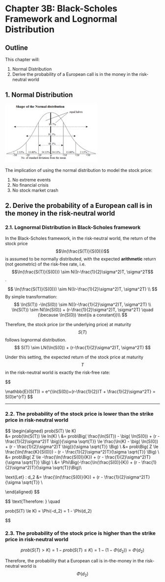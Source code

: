 # Chapter 3B: Black-Scholes Framework and Lognormal Distribution


## Outline
This chapter will:
1. Normal Distribution 
2. Derive the probability of a European call is in the money in the risk-neutral world


## 1. Normal Distribution

![Standard_Norm_Dist](img/std_norm_dist.png)

The implication of using the normal distribution to model the stock price:
1. No extreme events
2. No financial crisis
3. No stock market crash

## 2. Derive the probability of a European call is in the money in the risk-neutral world

### 2.1. Lognormal Distribution in Black-Scholes framework

In the Black-Scholes framework, in the risk-neutral world, the return of the stock price $$\ln(\frac{S(T)}{S(0)})$$ is assumed to be normally distributed, with the expected **arithmetic** return (not geometric) of the risk-free rate, i.e. $$\ln(\frac{S(T)}{S(0)}) \sim N((r-\frac{1}{2}\sigma^2)T, \sigma^2T$$. 

$$
\ln(\frac{S(T)}{S(0)}) \sim N((r-\frac{1}{2}\sigma^2)T, \sigma^2T) \\
$$
By simple transformation:
$$
\ln(S(T)) -\ln(S(0)) \sim N((r-\frac{1}{2}\sigma^2)T, \sigma^2T) \\
\ln(S(T)) \sim N(\ln(S(0)) + (r-\frac{1}{2}\sigma^2)T, \sigma^2T) \quad (\because \ln(S(0))  \text{is a constant})\\
$$

Therefore, the stock price (or the underlying price) at maturity $$S(T)$$ follows lognormal distribution.
$$
S(T) \sim LN(\ln(S(0)) + (r-\frac{1}{2}\sigma^2)T, \sigma^2T) 
$$

Under this setting, the expected return of the stock price at maturity $$T$$ in the risk-neutral world is exactly the risk-free rate:

$$

\mathbb{E}(S(T)) = e^{\ln(S(0))+(r-\frac{1}{2})T + \frac{1}{2}\sigma^2T} = S(0)e^{rT}
$$

---

### 2.2. The probability of the stock price is lower than the strike price in risk-neutral world

$$
\begin{aligned}
prob(S(T) \le K)    
&= prob(\ln(S(T)) \le ln(K)    \\
&= prob\Big( \frac{\ln(S(T)) - \big( \ln(S(0)) + (r - \frac{1}{2}\sigma^2)T \big)}{\sigma \sqrt{T}} \le \frac{\ln(K) - \big( \ln(S(0)) + (r - \frac{1}{2}\sigma^2)T \big)}{\sigma \sqrt{T}} \Big) \\
&= prob\Big( Z \le \frac{\ln(\frac{K}{S(0)}) - (r - \frac{1}{2}\sigma^2)T}{\sigma \sqrt{T}} \Big) \\
&= prob\Big( Z \le -\frac{\ln(\frac{S(0)}{K}) + (r - \frac{1}{2}\sigma^2)T}{\sigma \sqrt{T}} \Big) \\
&= \Phi\Big(-\frac{\ln(\frac{S(0)}{K}) + (r - \frac{1}{2}\sigma^2)T}{\sigma \sqrt{T}}\Big)\\

\text{Let} \: d_2 &= \frac{\ln(\frac{S(0)}{K}) + (r - \frac{1}{2}\sigma^2)T}{\sigma \sqrt{T}} \\

\end{aligned}
$$

$$
\text{Therefore: } \quad

prob(S(T) \le K) = \Phi(-d_2) = 1 - \Phi(d_2)


$$

### 2.3. The probability of the stock price is higher than the strike price in risk-neutral world
$$
prob(S(T) > K) = 1- prob(S(T) \le K) = 1- (1 - \Phi(d_2)) = \Phi(d_2)
$$

Therefore, the probability that a European call is in-the-money in the risk-neutral world is $$\Phi(d_2)$$